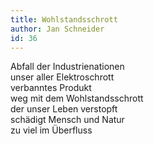 ```yaml
---
title: Wohlstandsschrott
author: Jan Schneider
id: 36
---
```


Abfall der Industrienationen  
unser aller Elektroschrott  
verbanntes Produkt  
weg mit dem Wohlstandsschrott  
der unser Leben verstopft  
schädigt Mensch und Natur  
zu viel im Überfluss